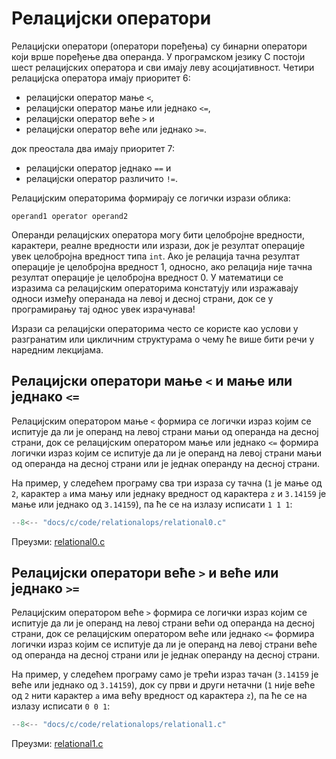 # Релацијски оператори

Релацијски оператори (оператори поређења) су бинарни оператори који врше
поређење два операнда. У програмском језику C постоји шест релацијских
оператора и сви имају леву асоцијативност. Четири релацијска оператора имају
приоритет 6:

- релацијски оператор мање `<`,
- релацијски оператор мање или једнако `<=`,
- релацијски оператор веће `>` и
- релацијски оператор веће или једнако `>=`.

док преостала два имају приоритет 7:

- релацијски оператор једнако `==` и
- релацијски оператор различито `!=`.

Релацијским операторима формирају се логички изрази облика:

```text
operand1 operator operand2
```

Операнди релацијских оператора могу бити целобројне вредности, карактери,
реалне вредности или изрази, док је резултат операције увек целобројна вредност
типа `int`. Ако је релација тачна резултат операције је целобројна вредност 1,
односно, ако релација није тачна резултат операције је целобројна вредност 0.
У математици се изразима са релацијским операторима констатују или изражавају
односи између операнада на левој и десној страни, док се у програмирању тај
однос увек израчунава!

Изрази са релацијски операторима често се користе као услови у разгранатим или
цикличним структурама о чему ће више бити речи у наредним лекцијама.

## Релацијски оператори мање `<` и мање или једнако `<=`

Релацијским оператором мање `<` формира се логички израз којим се испитује да
ли је операнд на левој страни мањи од операнда на десној страни, док се
релацијским оператором мање или једнако `<=` формира логички израз којим се
испитује да ли је операнд на левој страни мањи од операнда на десној страни или
је једнак операнду на десној страни.

На пример, у следећем програму сва три израза су тачна (`1` је мање од `2`,
карактер `a` има мању или једнаку вредност од карактера `z` и `3.14159` је мање
или једнако од `3.14159`), па ће се на излазу исписати `1 1 1`:

```c
--8<-- "docs/c/code/relationalops/relational0.c"
```

Преузми: [relational0.c](code/relationalops/relational0.c)

## Релацијски оператори веће `>` и веће или једнако `>=`

Релацијским оператором веће `>` формира се логички израз којим се испитује да
ли је операнд на левој страни већи од операнда на десној страни, док се
релацијским оператором веће или једнако `<=` формира логички израз којим се
испитује да ли је операнд на левој страни веће од операнда на десној страни или
је једнак операнду на десној страни.

На пример, у следећем програму само је трећи израз тачан (`3.14159` је веће или
једнако од `3.14159`), док су први и други нетачни (`1` није веће од `2` нити
карактер `a` има већу вредност од карактера `z`), па ће се на излазу исписати
`0 0 1`:

```c
--8<-- "docs/c/code/relationalops/relational1.c"
```

Преузми: [relational1.c](code/relationalops/relational1.c)